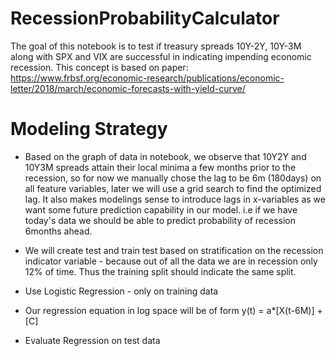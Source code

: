 # RecessionProbabilityCalculator
The goal of this notebook is to test if treasury spreads 10Y-2Y, 10Y-3M along with SPX and VIX are successful in indicating impending economic recession. This concept is based on paper: https://www.frbsf.org/economic-research/publications/economic-letter/2018/march/economic-forecasts-with-yield-curve/

# Modeling Strategy

* Based on the graph of data in notebook, we observe that 10Y2Y and 10Y3M spreads attain their local minima a few months prior to the recession, so for now we manually chose the lag to be 6m (180days) on all feature variables, later we will use a grid search to find the optimized lag. It also makes modelings sense to introduce lags in x-variables as we want some future prediction capability in our model. i.e if we have today's data we should be able to predict probability of recession 6months ahead. 

* We will create test and train test based on stratification on the recession indicator variable - because out of all the data we are in recession only 12% of time. Thus the training split should indicate the same split. 

* Use Logistic Regression - only on training data

* Our regression equation in log space will be of form y(t) = a*[X(t-6M)] +[C]

* Evaluate Regression on test data
